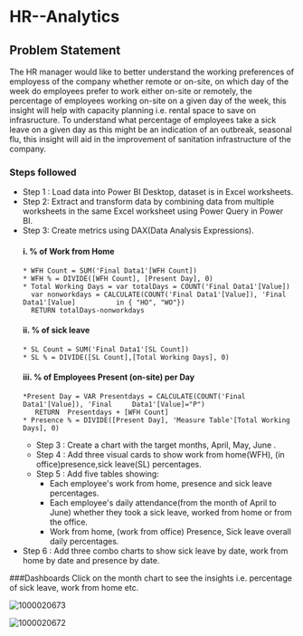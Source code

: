 # HR--Analytics
## Problem Statement
The HR manager would like to better understand the working preferences of employess of the company whether remote or on-site, on which day of the week do employees prefer to work either on-site or remotely, the percentage of employees working on-site on a given day of the week, this insight will help with capacity planning i.e. rental space to save on infrasructure. To understand what percentage of employees take a sick leave on a given day as this might be an indication of an outbreak, seasonal flu, this insight will aid in the improvement of sanitation infrastructure of the company.

### Steps followed 

- Step 1 : Load data into Power BI Desktop, dataset is in Excel worksheets.
- Step 2: Extract and transform data by combining data from multiple worksheets in the same Excel worksheet using Power Query in Power BI.
- Step 3: Create metrics using DAX(Data Analysis Expressions).
   #### i. % of Work from Home          
      * WFH Count = SUM('Final Data1'[WFH Count])
      * WFH % = DIVIDE([WFH Count], [Present Day], 0)
      * Total Working Days = var totalDays = COUNT('Final Data1'[Value])
        var nonworkdays = CALCULATE(COUNT('Final Data1'[Value]), 'Final Data1'[Value]          in { "HO", "WO"})
        RETURN totalDays-nonworkdays
  #### ii. % of sick leave
      * SL Count = SUM('Final Data1'[SL Count])
      * SL % = DIVIDE([SL Count],[Total Working Days], 0)
  #### iii. % of Employees Present (on-site) per Day 
      *Present Day = VAR Presentdays = CALCULATE(COUNT('Final Data1'[Value]), 'Final     Data1'[Value]="P")
         RETURN  Presentdays + [WFH Count]
      * Presence % = DIVIDE([Present Day], 'Measure Table'[Total Working Days], 0)
  - Step 3 : Create a chart with the target months, April, May, June .
  - Step 4 : Add three visual cards to show work from home(WFH), (in office)presence,sick leave(SL) percentages.
  - Step 5 : Add five tables showing:
    * Each employee's work from home, presence and sick leave percentages.
    * Each employee's daily attendance(from the month of April to June) whether they took a sick leave, worked from home or from the office.
    * Work from home, (work from office) Presence, Sick leave overall daily percentages. 
- Step 6 : Add three combo charts to show sick leave by date, work from home by date and presence by date.
  
###Dashboards
Click on the month chart to see the insights i.e. percentage of sick leave, work from home etc. 

             
![1000020673](https://github.com/user-attachments/assets/98dde122-8641-4660-a4f2-77768d68e3c7)


    
![1000020672](https://github.com/user-attachments/assets/f39bfac3-ea93-42c8-ac9f-1f1e989d6fd0)
